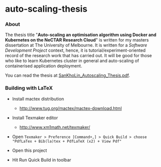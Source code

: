 # auto-scaling-thesis

### About

The thesis title "**Auto-scaling an optimisation algorithm using Docker and Kubernetes on the NeCTAR Research Cloud**" is written for my masters dissertation at The University of Melbourne. It is written for a _Software Development Project_ context, hence, it is tutorial/experiment-oriented record of the research work that has carried out. It will be good for those who like to learn Kubernetes cluster in general and auto-scaling of containerised application deployment.

You can read the thesis at [SanKhoLin_Autoscaling_Thesis.pdf](SanKhoLin_Autoscaling_Thesis.pdf).


### Building with LaTeX

- Install mactex distribution

  - http://www.tug.org/mactex/mactex-download.html

- Install Texmaker editor

  - http://www.xm1math.net/texmaker/

- Open `Texmaker > Preference [Command+,] > Quick Build > choose "PdfLaTex + Bib(la)tex + PdfLaTeX (x2) + View Pdf"`

- Open this project

- Hit Run Quick Build in toolbar
